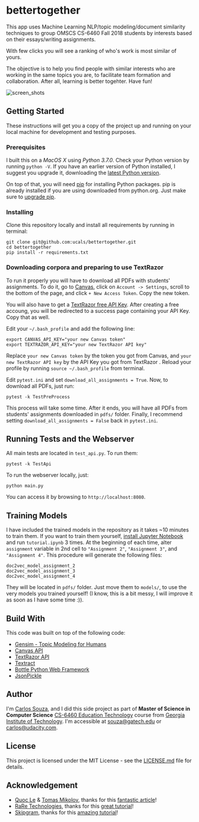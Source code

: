 # bettertogether

This app uses Machine Learning NLP/topic modeling/document similarity techniques to group OMSCS CS-6460 Fall 2018 students by interests based on their essays/writing assignments.

With few clicks you will see a ranking of who's work is most similar of yours.

The objective is to help you find people with similar interests who are working in the same topics you are, to facilitate team formation and collaboration. After all, learning is better togehter. Have fun!

![screen_shots](https://github.com/ucals/bettertogether/raw/master/docs/screenshots.jpg "Screen shots")


## Getting Started

These instructions will get you a copy of the project up and running on your local machine for development and testing purposes.

### Prerequisites

I built this on a *MacOS X* using *Python 3.7.0*. Check your Python version by running `python -V`. If you have an earlier version of Python installed, I suggest you upgrade it, downloading the [latest Python version](https://www.python.org/downloads/).

On top of that, you will need [pip](https://pypi.org/project/pip/) for installing Python packages. pip is already installed if you are using downloaded from python.org. Just make sure to [upgrade pip](https://pip.pypa.io/en/stable/installing/#upgrading-pip).

### Installing

Clone this repository locally and install all requirements by running in terminal:

```
git clone git@github.com:ucals/bettertogether.git
cd bettertogether
pip install -r requirements.txt
```

### Downloading corpora and preparing to use TextRazor

To run it properly you will have to download all PDFs with students' assignments. To do it, go to [Canvas](https://gatech.instructure.com/), click on `Account -> Settings`, scroll to the bottom of the page, and click `+ New Access Token`. Copy the new token.

You will also have to get a [TextRazor free API Key](https://www.textrazor.com/signup). After creating a free accoung, you will be redirected to a success page containing your API Key. Copy that as well.

Edit your `~/.bash_profile` and add the following line:
```
export CANVAS_API_KEY="your new Canvas token"
export TEXTRAZOR_API_KEY="your new TextRazor API key"
```
Replace `your new Canvas token` by the token you got from Canvas, and `your new TextRazor API key` by the API Key you got from TextRazor . Reload your profile by running `source ~/.bash_profile` from terminal.

Edit `pytest.ini` and set `download_all_assignments = True`. Now, to download all PDFs, just run:
```
pytest -k TestPreProcess
```

This process will take some time. After it ends, you will have all PDFs from students' assignments downloaded in `pdfs/` folder. Finally, I recommend setting `download_all_assignments = False` back in `pytest.ini`.

## Running Tests and the Webserver

All main tests are located in `test_api.py`. To run them:
```
pytest -k TestApi
```

To run the webserver locally, just:
```
python main.py
```
You can access it by browsing to `http://localhost:8080`.

## Training Models

I have included the trained models in the repository as it takes ~10 minutes to train them. If you want to train them yourself, [install Jupyter Notebook](http://jupyter.org/install) and run `tutorial.ipynb` 3 times. At the beginning of each time, alter `assignment` variable in 2nd cell to `"Assignment 2"`, `"Assignment 3"`, and `"Assignment 4"`. This procedure will generate the following files:
```
doc2vec_model_assignment_2
doc2vec_model_assignment_3
doc2vec_model_assignment_4
```
They will be located in `pdfs/` folder. Just move them to `models/`, to use the very models you trained yourself! (I know, this is a bit messy, I will improve it as soon as I have some time :)).
 
## Build With

This code was built on top of the following code:
- [Gensim - Topic Modeling for Humans](https://radimrehurek.com/gensim/)
- [Canvas API](https://github.com/ucfopen/canvasapi#documentation)
- [TextRazor API](https://www.textrazor.com/)
- [Textract](https://textract.readthedocs.io/en/stable/)
- [Bottle Python Web Framework](http://bottlepy.org)
- [JsonPickle](https://jsonpickle.github.io/)

## Author

I'm [Carlos Souza](https://www.linkedin.com/in/calsouza/), and I did this side project as part of **Master of Science in Computer Science** [CS-6460 Education Technology](http://omscs6460.gatech.edu/) course from [Georgia Institute of Technology](http://www.omscs.gatech.edu/). I'm accessible at [souza@gatech.edu](mailto:souza@gatech.edu) or [carlos@udacity.com](mailto:carlos@udacity.com).

## License

This project is licensed under the MIT License - see the [LICENSE.md](https://github.com/ucals/bettertogether/blob/master/LICENSE.md) file for details.

## Acknowledgement

- [Quoc Le](mailto:QVL@GOOGLE.COM) & [Tomas Mikolov](mailto:TMIKOLOV@GOOGLE.COM), thanks for this [fantastic article](https://cs.stanford.edu/~quocle/paragraph_vector.pdf)!
- [RaRe Technologies](https://rare-technologies.com/), thanks for this [great tutorial](https://github.com/RaRe-Technologies/gensim/blob/develop/docs/notebooks/doc2vec-lee.ipynb)!
- [Skipgram](https://github.com/skipgram), thanks for this [amazing tutorial](https://github.com/skipgram/modern-nlp-in-python/blob/master/executable/Modern_NLP_in_Python.ipynb)!